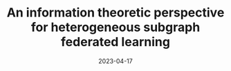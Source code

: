 ---
title: "An information theoretic perspective for heterogeneous subgraph federated learning"
collection: publications
permalink: /publication/guo2023information
date: 2023-04-17
venue: "Proceedings of the International Conference on Database Systems for Advanced Applications (DASFAA '23)"
pages: "745-760"
authors: "Jiayan Guo, Shangyang Li, Yan Zhang"
excerpt: "Jiayan Guo, Shangyang Li, Yan Zhang. (2023). &quot;An information theoretic perspective for heterogeneous subgraph federated learning.&quot; *Proceedings of the International Conference on Database Systems for Advanced Applications (DASFAA '23)*, pp. 745-760."
--- 